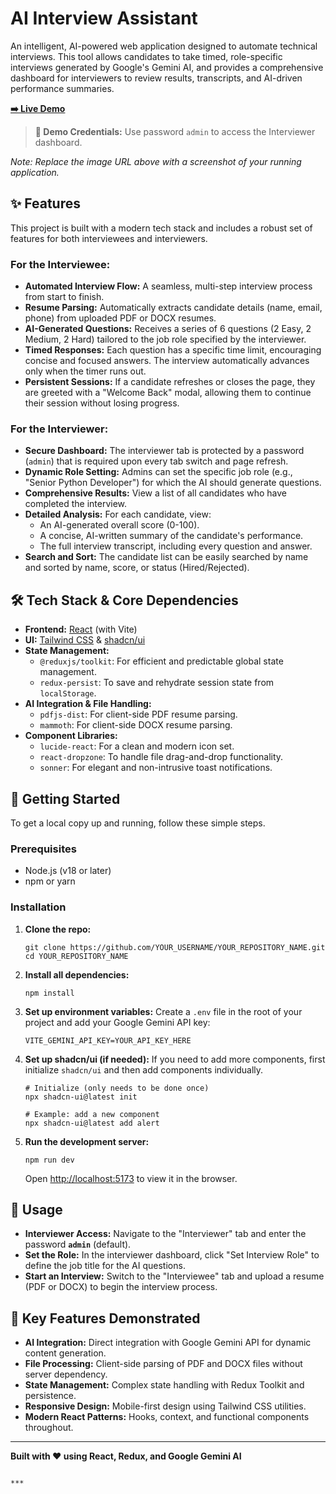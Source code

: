 # AI Interview Assistant

An intelligent, AI-powered web application designed to automate technical interviews. This tool allows candidates to take timed, role-specific interviews generated by Google's Gemini AI, and provides a comprehensive dashboard for interviewers to review results, transcripts, and AI-driven performance summaries.

**[➡️ Live Demo](https://YOUR_VERCEL_URL_HERE.vercel.app/)**

> **🔑 Demo Credentials:** Use password `admin` to access the Interviewer dashboard.

 
*Note: Replace the image URL above with a screenshot of your running application.*

## ✨ Features

This project is built with a modern tech stack and includes a robust set of features for both interviewees and interviewers.

### For the Interviewee:
-   **Automated Interview Flow:** A seamless, multi-step interview process from start to finish.
-   **Resume Parsing:** Automatically extracts candidate details (name, email, phone) from uploaded PDF or DOCX resumes.
-   **AI-Generated Questions:** Receives a series of 6 questions (2 Easy, 2 Medium, 2 Hard) tailored to the job role specified by the interviewer.
-   **Timed Responses:** Each question has a specific time limit, encouraging concise and focused answers. The interview automatically advances only when the timer runs out.
-   **Persistent Sessions:** If a candidate refreshes or closes the page, they are greeted with a "Welcome Back" modal, allowing them to continue their session without losing progress.

### For the Interviewer:
-   **Secure Dashboard:** The interviewer tab is protected by a password (`admin`) that is required upon every tab switch and page refresh.
-   **Dynamic Role Setting:** Admins can set the specific job role (e.g., "Senior Python Developer") for which the AI should generate questions.
-   **Comprehensive Results:** View a list of all candidates who have completed the interview.
-   **Detailed Analysis:** For each candidate, view:
    -   An AI-generated overall score (0-100).
    -   A concise, AI-written summary of the candidate's performance.
    -   The full interview transcript, including every question and answer.
-   **Search and Sort:** The candidate list can be easily searched by name and sorted by name, score, or status (Hired/Rejected).

## 🛠️ Tech Stack & Core Dependencies

-   **Frontend:** [React](https://reactjs.org/) (with Vite)
-   **UI:** [Tailwind CSS](https://tailwindcss.com/) & [shadcn/ui](https://ui.shadcn.com/)
-   **State Management:**
    -   `@reduxjs/toolkit`: For efficient and predictable global state management.
    -   `redux-persist`: To save and rehydrate session state from `localStorage`.
-   **AI Integration & File Handling:**
    -   `pdfjs-dist`: For client-side PDF resume parsing.
    -   `mammoth`: For client-side DOCX resume parsing.
-   **Component Libraries:**
    -   `lucide-react`: For a clean and modern icon set.
    -   `react-dropzone`: To handle file drag-and-drop functionality.
    -   `sonner`: For elegant and non-intrusive toast notifications.

## 🚀 Getting Started

To get a local copy up and running, follow these simple steps.

### Prerequisites

-   Node.js (v18 or later)
-   npm or yarn

### Installation

1.  **Clone the repo:**
    ```
    git clone https://github.com/YOUR_USERNAME/YOUR_REPOSITORY_NAME.git
    cd YOUR_REPOSITORY_NAME
    ```

2.  **Install all dependencies:**
    ```
    npm install
    ```

3.  **Set up environment variables:**
    Create a `.env` file in the root of your project and add your Google Gemini API key:
    ```
    VITE_GEMINI_API_KEY=YOUR_API_KEY_HERE
    ```

4.  **Set up shadcn/ui (if needed):**
    If you need to add more components, first initialize `shadcn/ui` and then add components individually.
    ```
    # Initialize (only needs to be done once)
    npx shadcn-ui@latest init

    # Example: add a new component
    npx shadcn-ui@latest add alert
    ```

5.  **Run the development server:**
    ```
    npm run dev
    ```
    Open [http://localhost:5173](http://localhost:5173) to view it in the browser.

## 🔑 Usage

-   **Interviewer Access:** Navigate to the "Interviewer" tab and enter the password **`admin`** (default).
-   **Set the Role:** In the interviewer dashboard, click "Set Interview Role" to define the job title for the AI questions.
-   **Start an Interview:** Switch to the "Interviewee" tab and upload a resume (PDF or DOCX) to begin the interview process.

## 🎯 Key Features Demonstrated

-   **AI Integration:** Direct integration with Google Gemini API for dynamic content generation.
-   **File Processing:** Client-side parsing of PDF and DOCX files without server dependency.
-   **State Management:** Complex state handling with Redux Toolkit and persistence.
-   **Responsive Design:** Mobile-first design using Tailwind CSS utilities.
-   **Modern React Patterns:** Hooks, context, and functional components throughout.

---

**Built with ❤️ using React, Redux, and Google Gemini AI**
```

***
